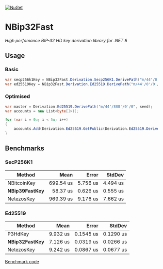 [![NuGet](https://img.shields.io/nuget/v/NBip32Fast.svg)](https://www.nuget.org/packages/NBip32Fast)

# NBip32Fast
*High perfomance BIP-32 HD key derivation library for .NET 8*

## Usage
### Basic
```cs
var secp256k1Key = NBip32Fast.Derivation.Secp256K1.DerivePath("m/44'/0'/0'/0/0", seed).Key;
var ed25519Key = NBip32Fast.Derivation.Ed25519.DerivePath("m/44'/0'/0'/0'/0'", seed).Key;
```

### Optimised
```cs
var master = Derivation.Ed25519.DerivePath("m/44'/888'/0'/0", seed);
var accounts = new List<byte[]>();

for (var i = 0u; i < 5u; i++)
{
    accounts.Add(Derivation.Ed25519.GetPublic(Derivation.Ed25519.Derive(master, new KeyPathElement(i, true)).Key));
}
```

## Benchmarks
### SecP256K1
| Method        | Mean      | Error    | StdDev   |
|-------------- |----------:|---------:|---------:|
| NBitcoinKey   | 699.54 us | 5.756 us | 4.494 us |
| **NBip39FastKey** |  58.37 us | 0.626 us | 0.555 us |
| NetezosKey    | 969.39 us | 9.176 us | 7.662 us |

### Ed25519
| Method                  | Mean     | Error     | StdDev    |
|------------------------ |---------:|----------:|----------:|
| P3HdKey                 | 9.932 us | 0.1545 us | 0.1290 us |
| **NBip32FastKey**       | 7.126 us | 0.0319 us | 0.0266 us |
| NetezosKey              | 9.242 us | 0.0867 us | 0.0677 us |

[Benchmark code](https://github.com/kzorin52/NBip32Fast/blob/master/NBip32Fast.Benchmark/Program.cs)
